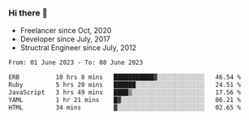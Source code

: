 ### Hi there 👋

- Freelancer since Oct, 2020
- Developer since July, 2017
- Structral Engineer since July, 2012

<!--START_SECTION:waka-->

```txt
From: 01 June 2023 - To: 08 June 2023

ERB          10 hrs 8 mins   ███████████▓░░░░░░░░░░░░░   46.54 %
Ruby         5 hrs 20 mins   ██████░░░░░░░░░░░░░░░░░░░   24.51 %
JavaScript   3 hrs 49 mins   ████▒░░░░░░░░░░░░░░░░░░░░   17.56 %
YAML         1 hr 21 mins    █▓░░░░░░░░░░░░░░░░░░░░░░░   06.21 %
HTML         34 mins         ▓░░░░░░░░░░░░░░░░░░░░░░░░   02.65 %
```

<!--END_SECTION:waka-->
